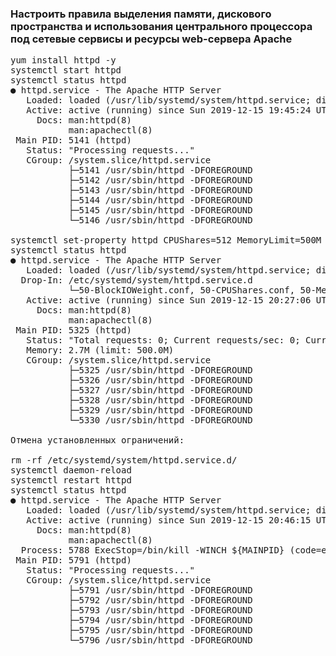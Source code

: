 ### Настроить правила выделения памяти, дискового пространства и использования центрального процессора под сетевые сервисы и ресурсы web-сервера Apache

<pre>
yum install httpd -y
systemctl start httpd
systemctl status httpd
● httpd.service - The Apache HTTP Server
   Loaded: loaded (/usr/lib/systemd/system/httpd.service; disabled; vendor preset: disabled)
   Active: active (running) since Sun 2019-12-15 19:45:24 UTC; 4s ago
     Docs: man:httpd(8)
           man:apachectl(8)
 Main PID: 5141 (httpd)
   Status: "Processing requests..."
   CGroup: /system.slice/httpd.service
           ├─5141 /usr/sbin/httpd -DFOREGROUND
           ├─5142 /usr/sbin/httpd -DFOREGROUND
           ├─5143 /usr/sbin/httpd -DFOREGROUND
           ├─5144 /usr/sbin/httpd -DFOREGROUND
           ├─5145 /usr/sbin/httpd -DFOREGROUND
           └─5146 /usr/sbin/httpd -DFOREGROUND

systemctl set-property httpd CPUShares=512 MemoryLimit=500M BlockIOWeight=500
systemctl status httpd
● httpd.service - The Apache HTTP Server
   Loaded: loaded (/usr/lib/systemd/system/httpd.service; disabled; vendor preset: disabled)
  Drop-In: /etc/systemd/system/httpd.service.d
           └─50-BlockIOWeight.conf, 50-CPUShares.conf, 50-MemoryLimit.conf
   Active: active (running) since Sun 2019-12-15 20:27:06 UTC; 10min ago
     Docs: man:httpd(8)
           man:apachectl(8)
 Main PID: 5325 (httpd)
   Status: "Total requests: 0; Current requests/sec: 0; Current traffic:   0 B/sec"
   Memory: 2.7M (limit: 500.0M)
   CGroup: /system.slice/httpd.service
           ├─5325 /usr/sbin/httpd -DFOREGROUND
           ├─5326 /usr/sbin/httpd -DFOREGROUND
           ├─5327 /usr/sbin/httpd -DFOREGROUND
           ├─5328 /usr/sbin/httpd -DFOREGROUND
           ├─5329 /usr/sbin/httpd -DFOREGROUND
           └─5330 /usr/sbin/httpd -DFOREGROUND

Отмена установленных ограничений:

rm -rf /etc/systemd/system/httpd.service.d/
systemctl daemon-reload
systemctl restart httpd
systemctl status httpd
● httpd.service - The Apache HTTP Server
   Loaded: loaded (/usr/lib/systemd/system/httpd.service; disabled; vendor preset: disabled)
   Active: active (running) since Sun 2019-12-15 20:46:15 UTC; 6s ago
     Docs: man:httpd(8)
           man:apachectl(8)
  Process: 5788 ExecStop=/bin/kill -WINCH ${MAINPID} (code=exited, status=0/SUCCESS)
 Main PID: 5791 (httpd)
   Status: "Processing requests..."
   CGroup: /system.slice/httpd.service
           ├─5791 /usr/sbin/httpd -DFOREGROUND
           ├─5792 /usr/sbin/httpd -DFOREGROUND
           ├─5793 /usr/sbin/httpd -DFOREGROUND
           ├─5794 /usr/sbin/httpd -DFOREGROUND
           ├─5795 /usr/sbin/httpd -DFOREGROUND
           └─5796 /usr/sbin/httpd -DFOREGROUND
</pre>

